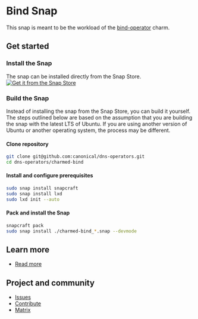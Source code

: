 # Bind Snap

This snap is meant to be the workload of the [bind-operator](https://github.com/canonical/dns-operators/bind-operator) charm.  

## Get started

### Install the Snap
The snap can be installed directly from the Snap Store.  
[![Get it from the Snap Store](https://snapcraft.io/static/images/badges/en/snap-store-black.svg)](https://snapcraft.io/charmed-bind)

### Build the Snap
Instead of installing the snap from the Snap Store, you can build it yourself.  
The steps outlined below are based on the assumption that you are building the snap with the latest LTS of Ubuntu. If you are using another version of Ubuntu or another operating system, the process may be different.

#### Clone repository
```bash
git clone git@github.com:canonical/dns-operators.git
cd dns-operators/charmed-bind
```
#### Install and configure prerequisites
```bash
sudo snap install snapcraft
sudo snap install lxd
sudo lxd init --auto
```
#### Pack and install the Snap
```bash
snapcraft pack
sudo snap install ./charmed-bind_*.snap --devmode
```

## Learn more
* [Read more](https://charmhub.io/bind/docs)

## Project and community
* [Issues](https://github.com/canonical/dns-operators/issues)
* [Contribute](https://github.com/canonical/dns-operators/blob/main/CONTRIBUTING.md)
* [Matrix](https://matrix.to/#/#charmhub-charmdev:ubuntu.com)
